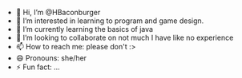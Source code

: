 - 👋 Hi, I’m @HBaconburger
- 👀 I’m interested in learning to program and game design.
- 🌱 I’m currently learning the basics of java
- 💞️ I’m looking to collaborate on not much I have like no experience
- 📫 How to reach me: please don't :>
- 😄 Pronouns: she/her
- ⚡ Fun fact: ...

<!---
HBaconburger/HBaconburger is a ✨ special ✨ repository because its `README.md` (this file) appears on your GitHub profile.
You can click the Preview link to take a look at your changes.
--->
